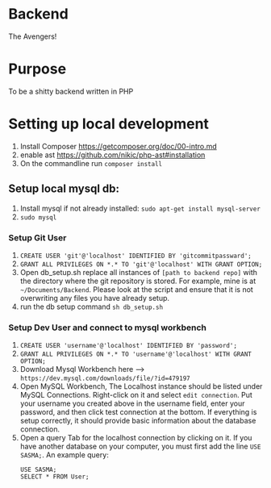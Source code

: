 # Backend
The Avengers!

# Purpose
To be a shitty backend written in PHP

# Setting up local development
1. Install Composer https://getcomposer.org/doc/00-intro.md
2. enable ast https://github.com/nikic/php-ast#installation
3. On the commandline run `composer install`

## Setup local mysql db:
1. Install mysql if not already installed: `sudo apt-get install mysql-server`
2. `sudo mysql`

### Setup Git User
1. `CREATE USER 'git'@'localhost' IDENTIFIED BY 'gitcommitpassward';`
2. `GRANT ALL PRIVILEGES ON *.* TO 'git'@'localhost' WITH GRANT OPTION;`
3. Open db_setup.sh replace all instances of `[path to backend repo]` with the directory where the git repository is stored. For example, mine is at `~/Documents/Backend`. Please look at the script and ensure that it is not overwriting any files you have already setup.
4. run the db setup command `sh db_setup.sh`

### Setup Dev User and connect to mysql workbench
1. `CREATE USER 'username'@'localhost' IDENTIFIED BY 'password';`
2. `GRANT ALL PRIVILEGES ON *.* TO 'username'@'localhost' WITH GRANT OPTION;`
3. Download Mysql Workbench here --> `https://dev.mysql.com/downloads/file/?id=479197` 
4. Open MySQL Workbench, The Localhost instance should be listed under MySQL Connections. Right-click on it and select `edit connection`. Put your username you created above in the username field, enter your password, and then click test connection at the bottom. If everything is setup correctly, it should provide basic information about the database connection.
5. Open a query Tab for the localhost connection by clicking on it. If you have another database on your computer, you must first add the line `USE SASMA;`. An example query:
    ```
    USE SASMA;
    SELECT * FROM User;
    ```